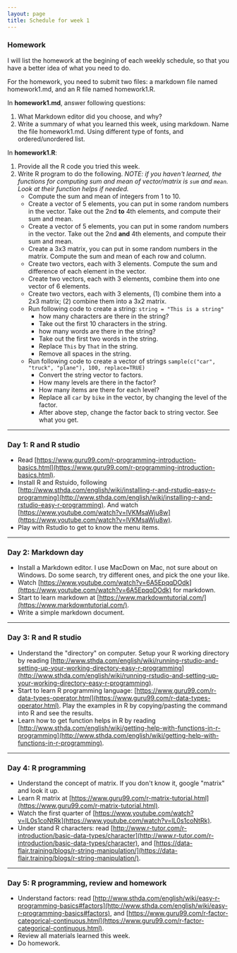 ```yaml
---
layout: page
title: Schedule for week 1
---
```


### Homework

I will list the homework at the begining of each weekly schedule, so that you have a better idea of what you need to do. 

For the homework, you need to submit two files: a markdown file named homework1.md, and an R file named  homework1.R. 

In **homework1.md**, answer following questions: 

1. What Markdown editor did you choose, and why?
2. Write a summary of what you learned this week, using markdown. Name the file homework1.md. Using different type of fonts, and ordered/unordered list. 

In **homework1.R**:

1. Provide all the R code you tried this week. 
2. Write R program to do the following. _NOTE: if you haven't learned, the functions for computing sum and mean of vector/matrix is ``sum`` and ``mean``. Look at their function helps if needed._ 
	- Compute the sum and mean of integers from 1 to 10.
	- Create a vector of 5 elements, you can put in some random numbers in the vector. Take out the 2nd **to** 4th elements, and compute their sum and mean. 
	- Create a vector of 5 elements, you can put in some random numbers in the vector. Take out the 2nd **and** 4th elements, and compute their sum and mean. 
	- Create a 3x3 matrix, you can put in some random numbers in the matrix. Compute the sum and mean of each row and column.
	- Create two vectors, each with 3 elements. Compute the sum and difference of each element in the vector.
	- Create two vectors, each with 3 elements, combine them into one vector of 6 elements. 
	- Create two vectors, each with 3 elements, (1) combine them into a 2x3 matrix; (2) combine them into a 3x2 matrix.
	- Run following code to create a string: `string = "This is a string"`
		- how many characters are there in the string? 
		- Take out the first 10 characters in the string.
		- how many words are there in the string?
		- Take out the first two words in the string. 
		- Replace `This` by `That` in the string. 
		- Remove all spaces in the string. 
	- Run following code to create a vector of strings `sample(c("car", "truck", "plane"), 100, replace=TRUE)` 
		- Convert the string vector to factors. 
		- How many levels are there in the factor? 
		- How many items are there for each level? 
		- Replace all `car` by `bike` in the vector, by changing the level of the factor. 
		- After above step, change the factor back to string vector. See what you get. 
	
	
***

### Day 1: R and R studio
- Read [https://www.guru99.com/r-programming-introduction-basics.html](https://www.guru99.com/r-programming-introduction-basics.html). 
- Install R and Rstuido, following [http://www.sthda.com/english/wiki/installing-r-and-rstudio-easy-r-programming](http://www.sthda.com/english/wiki/installing-r-and-rstudio-easy-r-programming). And watch [https://www.youtube.com/watch?v=lVKMsaWju8w](https://www.youtube.com/watch?v=lVKMsaWju8w). 
- Play with Rstudio to get to know the menu items. 

***

### Day 2: Markdown day
- Install a Markdown editor. I use MacDown on Mac, not sure about on Windows. Do some search, try different ones, and pick the one your like. 
- Watch [https://www.youtube.com/watch?v=6A5EpqqDOdk](https://www.youtube.com/watch?v=6A5EpqqDOdk) for markdown. 
- Start to learn markdown at [https://www.markdowntutorial.com/](https://www.markdowntutorial.com/). 
- Write a simple markdown document. 

***

### Day 3: R and R studio
- Understand the "directory" on computer. Setup your R working directory by reading [http://www.sthda.com/english/wiki/running-rstudio-and-setting-up-your-working-directory-easy-r-programming](http://www.sthda.com/english/wiki/running-rstudio-and-setting-up-your-working-directory-easy-r-programming). 
- Start to learn R programming language: [https://www.guru99.com/r-data-types-operator.html](https://www.guru99.com/r-data-types-operator.html). Play the examples in R by copying/pasting the command into R and see the results. 
- Learn how to get function helps in R by reading [http://www.sthda.com/english/wiki/getting-help-with-functions-in-r-programming](http://www.sthda.com/english/wiki/getting-help-with-functions-in-r-programming). 

***

### Day 4: R programming 
<!-- - Review basic R programming: read [http://www.sthda.com/english/wiki/easy-r-programming-basics](http://www.sthda.com/english/wiki/easy-r-programming-basics), the first 5 sections (up to **Vectors**). Play with the examples. -->
- Understand the concept of matrix. If you don't know it, google "matrix" and look it up. 
- Learn R matrix at [https://www.guru99.com/r-matrix-tutorial.html](https://www.guru99.com/r-matrix-tutorial.html).
- Watch the first quarter of [https://www.youtube.com/watch?v=lL0s1coNtRk](https://www.youtube.com/watch?v=lL0s1coNtRk). 
- Under stand R characters: read [http://www.r-tutor.com/r-introduction/basic-data-types/character](http://www.r-tutor.com/r-introduction/basic-data-types/character), and [https://data-flair.training/blogs/r-string-manipulation/](https://data-flair.training/blogs/r-string-manipulation/). 

***


### Day 5: R programming, review and homework


- Understand factors: read [http://www.sthda.com/english/wiki/easy-r-programming-basics#factors](http://www.sthda.com/english/wiki/easy-r-programming-basics#factors), and [https://www.guru99.com/r-factor-categorical-continuous.html](https://www.guru99.com/r-factor-categorical-continuous.html). 
- Review all materials learned this week. 
- Do homework. 


